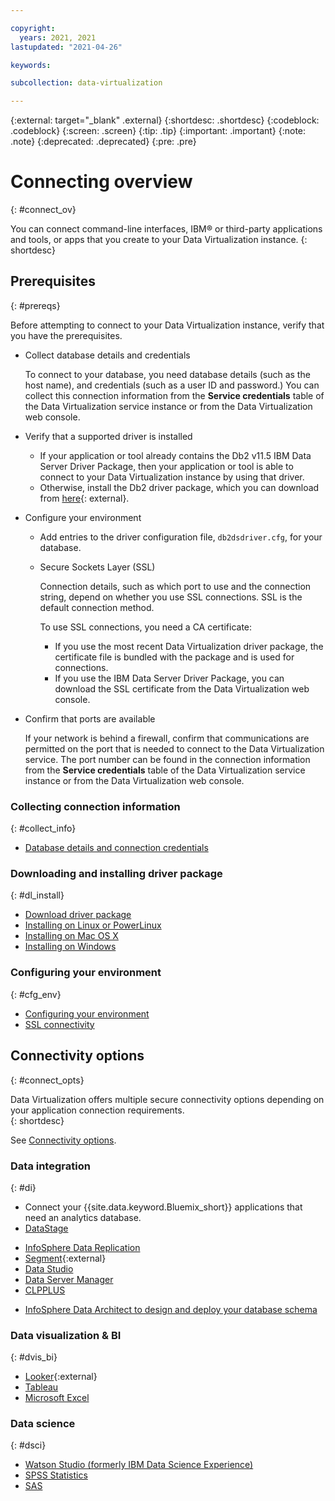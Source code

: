 ```yaml
---

copyright:
  years: 2021, 2021
lastupdated: "2021-04-26"

keywords:

subcollection: data-virtualization

---
```


<!-- Attribute definitions --> 
{:external: target="_blank" .external}
{:shortdesc: .shortdesc}
{:codeblock: .codeblock}
{:screen: .screen}
{:tip: .tip}
{:important: .important}
{:note: .note}
{:deprecated: .deprecated}
{:pre: .pre}

# Connecting overview
{: #connect_ov}

You can connect command-line interfaces, IBM® or third-party applications and tools, or apps that you create to your Data Virtualization instance. 
{: shortdesc}

## Prerequisites
{: #prereqs}

Before attempting to connect to your Data Virtualization instance, verify that you have the prerequisites. 

- Collect database details and credentials

   To connect to your database, you need database details (such as the host name), and credentials (such as a user ID and password.) You can collect this connection information from the **Service credentials** table of the Data Virtualization service instance or from the Data Virtualization web console.

- Verify that a supported driver is installed

   - If your application or tool already contains the Db2 v11.5 IBM Data Server Driver Package, then your application or tool is able to connect to your Data Virtualization instance by using that driver.
   - Otherwise, install the Db2 driver package, which you can download from [here](https://www.ibm.com/support/pages/node/387577){: external}.

- Configure your environment

  - Add entries to the driver configuration file, `db2dsdriver.cfg`, for your database.
  - Secure Sockets Layer (SSL)

    Connection details, such as which port to use and the connection string, depend on whether you use SSL connections. SSL is the default connection method.

    <!-- You can choose to connect with or without SSL. Connection details, such as which port to use and the connection string, depend on whether you use SSL connections. -->

    To use SSL connections, you need a CA certificate:
    - If you use the most recent Data Virtualization driver package, the certificate file is bundled with the package and is used for connections.
    - If you use the IBM Data Server Driver Package, you can download the SSL certificate from the Data Virtualization web console.

- Confirm that ports are available

   If your network is behind a firewall, confirm that communications are permitted on the port that is needed to connect to the Data Virtualization service. The port number can be found in the connection information from the **Service credentials** table of the Data Virtualization service instance or from the Data Virtualization web console.

<!-- Before you can connect to your Data Virtualization instance, verify that you completed downloading and installing the necessary components on the prerequisites checklist: 

- [Prerequisites checklist](prereqs.html) -->

### Collecting connection information
{: #collect_info}

- [Database details and connection credentials](/docs/Db2onCloud/connecting?topic=Db2onCloud-db_details_cxn_creds)

### Downloading and installing driver package
{: #dl_install}

- [Download driver package](/docs/Db2onCloud/connecting?topic=Db2onCloud-drvr_pkg)
- [Installing on Linux or PowerLinux](/docs/Db2onCloud/connecting?topic=Db2onCloud-drvr_pkg#drvr_install_linux)
- [Installing on Mac OS X](/docs/Db2onCloud/connecting?topic=Db2onCloud-drvr_pkg#drvr_install_mac)
- [Installing on Windows](/docs/Db2onCloud/connecting?topic=Db2onCloud-drvr_pkg#drvr_install_windows)

### Configuring your environment
{: #cfg_env}

- [Configuring your environment](/docs/Db2onCloud/connecting?topic=Db2onCloud-drvr_pkg#drvr_cfg_loc_env)
- [SSL connectivity](/docs/Db2onCloud/connecting?topic=Db2onCloud-ssl_support)

## Connectivity options
{: #connect_opts}

Data Virtualization offers multiple secure connectivity options depending on your application connection requirements.  
{: shortdesc}

See [Connectivity options](/docs/Db2onCloud/connecting?topic=Db2onCloud-connect_options).

### Data integration
{: #di}

- Connect your {{site.data.keyword.Bluemix_short}} applications that need an analytics database.
- [DataStage](/docs/Db2onCloud/connecting?topic=Db2onCloud-connect_ibm#datastage)
<!-- - [Informatica](/docs/Db2onCloud/connecting?topic=Db2onCloud-connect_3rd_party#informatica) -->
- [InfoSphere Data Replication](/docs/Db2onCloud/connecting?topic=Db2onCloud-connect_ibm#idr)
- [Segment](https://segment.com/docs/destinations/db2/){:external}
- [Data Studio](/docs/Db2onCloud/connecting?topic=Db2onCloud-connect_ibm#data_studio)
- [Data Server Manager](/docs/Db2onCloud/connecting?topic=Db2onCloud-connect_ibm#dsm)
- [CLPPLUS](/docs/Db2onCloud/connecting?topic=Db2onCloud-connect_ibm#clpplus)
<!-- - [Aginity Workbench to migrate Netezza® data models and data to Data Virtualization](/docs/Db2onCloud/connecting?topic=Db2onCloud-connect_3rd_party#aginity_wb) -->
- [InfoSphere Data Architect to design and deploy your database schema](/docs/Db2onCloud/connecting?topic=Db2onCloud-connect_ibm#ida)

### Data visualization & BI
{: #dvis_bi}

<!-- - [Cognos Analytics to run Business Intelligence reports against your data](/docs/Db2onCloud/connecting?topic=Db2onCloud-connect_ibm#cognos) -->
- [Looker](https://docs.looker.com/setup-and-management/connecting-to-db){:external}
- [Tableau](/docs/Db2onCloud/connecting?topic=Db2onCloud-connect_3rd_party#tableau)
- [Microsoft Excel](/docs/Db2onCloud/connecting?topic=Db2onCloud-connect_3rd_party#excel)
<!-- - [Esri ArcGIS for Desktop to perform geospatial analytics and map publishing with your data](/docs/Db2onCloud/connecting?topic=Db2onCloud-connect_3rd_party#esri_arcgis) -->

### Data science
{: #dsci}

- [Watson Studio (formerly IBM Data Science Experience)](/docs/Db2onCloud/connecting?topic=Db2onCloud-connect_ibm#watson_studio)
- [SPSS Statistics](/docs/Db2onCloud/connecting?topic=Db2onCloud-connect_ibm#spss_stats)
- [SAS](/docs/Db2onCloud/connecting?topic=Db2onCloud-connect_3rd_party#sas)
<!-- - [Local R development environment](/docs/Db2onCloud/connecting?topic=Db2onCloud-connect_3rd_party#r_dev_env) -->